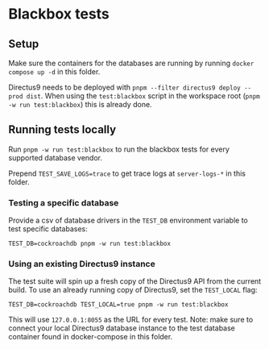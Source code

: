 # Blackbox tests

## Setup

Make sure the containers for the databases are running by running `docker compose up -d` in this folder.

Directus9 needs to be deployed with `pnpm --filter directus9 deploy --prod dist`. When using the `test:blackbox` script in the workspace root (`pnpm -w run test:blackbox`) this is already done.

## Running tests locally

Run `pnpm -w run test:blackbox` to run the blackbox tests for every supported database vendor.

Prepend `TEST_SAVE_LOGS=trace` to get trace logs at `server-logs-*` in this folder.

### Testing a specific database

Provide a csv of database drivers in the `TEST_DB` environment variable to test specific databases:

```
TEST_DB=cockroachdb pnpm -w run test:blackbox
```

### Using an existing Directus9 instance

The test suite will spin up a fresh copy of the Directus9 API from the current build. To use an already running copy of
Directus9, set the `TEST_LOCAL` flag:

```
TEST_DB=cockroachdb TEST_LOCAL=true pnpm -w run test:blackbox
```

This will use `127.0.0.1:8055` as the URL for every test. Note: make sure to connect your local Directus9 database
instance to the test database container found in docker-compose in this folder.

